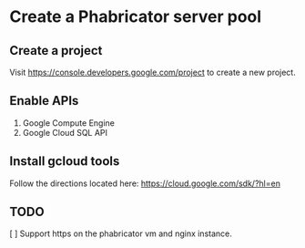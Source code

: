 # Create a Phabricator server pool

## Create a project

Visit https://console.developers.google.com/project to create a new project.

## Enable APIs

1. Google Compute Engine
2. Google Cloud SQL API

## Install gcloud tools

Follow the directions located here: https://cloud.google.com/sdk/?hl=en

## TODO

[ ] Support https on the phabricator vm and nginx instance.
